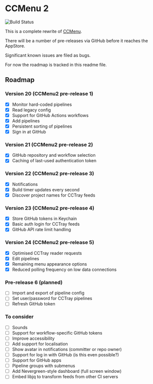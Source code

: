 # CCMenu 2

![Build Status](https://github.com/erikdoe/ccmenu2/actions/workflows/build-and-test.yaml/badge.svg?branch=main)

This is a complete rewrite of [CCMenu](https://github.com/erikdoe/ccmenu).

There will be a number of pre-releases via GitHub before it reaches the AppStore.

Significant known issues are filed as bugs.

For now the roadmap is tracked in this readme file.


## Roadmap

### Version 20 (CCMenu2 pre-release 1)

- [X] Monitor hard-coded pipelines
- [X] Read legacy config
- [X] Support for GitHub Actions workflows
- [X] Add pipelines 
- [X] Persistent sorting of pipelines
- [X] Sign in at GitHub

### Version 21 (CCMenu2 pre-release 2)

- [X] GitHub repository and workflow selection
- [X] Caching of last-used authentication token

### Version 22 (CCMenu2 pre-release 3)

- [X] Notifications
- [X] Build timer updates every second
- [X] Discover project names for CCTray feeds

### Version 23 (CCMenu2 pre-release 4)

- [X] Store GitHub tokens in Keychain
- [X] Basic auth login for CCTray feeds
- [X] GitHub API rate limit handling

### Version 24 (CCMenu2 pre-release 5)

- [X] Optimised CCTray reader requests
- [X] Edit pipelines
- [X] Remaining menu appearance options
- [X] Reduced polling frequency on low data connections

### Pre-release 6 (planned)

- [ ] Import and export of pipeline config
- [ ] Set user/password for CCTray pipelines
- [ ] Refresh GitHub token

### To consider 

- [ ] Sounds
- [ ] Support for workflow-specific GitHub tokens
- [ ] Improve accessibility
- [ ] Add support for localisation
- [ ] Show avatar in notifications (committer or repo owner)
- [ ] Support for log in with GitHub (is this even possible?)
- [ ] Support for GitHub apps
- [ ] Pipeline groups with submenus 
- [ ] Add Nevergreen-style dashboard (full screen window)
- [ ] Embed libjq to transform feeds from other CI servers
